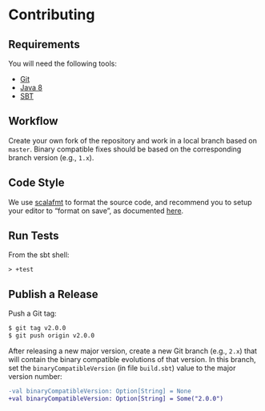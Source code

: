 Contributing
============

## Requirements

You will need the following tools:

- [Git](https://git-scm.com/)
- [Java 8](http://www.oracle.com/technetwork/java/javase/downloads/jdk8-downloads-2133151.html)
- [SBT](http://www.scala-sbt.org/)

## Workflow

Create your own fork of the repository and work in a local branch based on `master`. Binary compatible
fixes should be based on the corresponding branch version (e.g., `1.x`).

## Code Style

We use [scalafmt](https://scalameta.org/scalafmt/) to format the source code, and recommend you to setup
your editor to “format on save”, as documented [here](https://scalameta.org/scalafmt/docs/installation.html).

## Run Tests

From the sbt shell:

~~~
> +test
~~~

## Publish a Release

Push a Git tag:

~~~ bash
$ git tag v2.0.0
$ git push origin v2.0.0
~~~

After releasing a new major version, create a new Git branch (e.g., `2.x`) that will contain the binary
compatible evolutions of that version. In this branch, set the `binaryCompatibleVersion` (in file `build.sbt`)
value to the major version number:

~~~ diff
-val binaryCompatibleVersion: Option[String] = None
+val binaryCompatibleVersion: Option[String] = Some("2.0.0")
~~~
